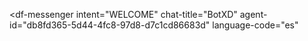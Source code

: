 
<script src="https://www.gstatic.com/dialogflow-console/fast/messenger/bootstrap.js?v=1"></script>
<df-messenger
  intent="WELCOME"
  chat-title="BotXD"
  agent-id="db8fd365-5d44-4fc8-97d8-d7c1cd86683d"
  language-code="es"
></df-messenger>
